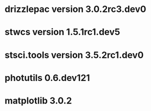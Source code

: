 # drizzlepac version 3.0.2rc3.dev0
# stwcs version 1.5.1rc1.dev5
# stsci.tools version 3.5.2rc1.dev0
# photutils 0.6.dev121
# matplotlib 3.0.2
